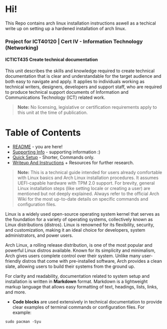 # Hi!

This Repo contains arch linux installation instructions aswell as a techical write up on setting up a hardened installation of arch linux. 

### Project for ICT40120 | Cert IV - Information Technology (Networking)
#### ICTICT435 Create technical documentation
This unit describes the skills and knowledge required to create technical documentation that is clear and understandable for the target audience and both easy to navigate and apply.
It applies to individuals working as technical writers, designers, developers and support staff, who are required to produce technical support documents of Information and Communications Technology (ICT) related work.

> **Note:** No licensing, legislative or certification requirements apply to this unit at the time of publication.

# Table of Contents
- [README](README.md) - you are here!
- [Supporting Info](Supporting-Info.md) - supporting information :)
- [Quick Setup](quick-setup.md) - Shorter, Commands only.
- [Writeup And Instructions](writeup-and-instructions.md) + Resources for further research.

> **Note:** This is a technical guide intended for users already comfortable with Linux basics and Arch Linux installation procedures. It assumes UEFI-capable hardware with TPM 2.0 support. For brevity, general Linux installation steps (like setting locale or creating a user) are mentioned but not deeply explained. Always refer to the official Arch Wiki for the most up-to-date details on specific commands and configuration files.

Linux is a widely used open-source operating system kernel that serves as the foundation for a variety of operating systems, collectively known as Linux distributions (distros). Linux is renowned for its flexibility, security, and customization, making it an ideal choice for developers, system administrators, and power users.

Arch Linux, a rolling release distribution, is one of the most popular and powerful Linux distros available. Known for its simplicity and minimalism, Arch gives users complete control over their system. Unlike many user-friendly distros that come with pre-installed software, Arch provides a clean slate, allowing users to build their systems from the ground up.

For clarity and readability, documentation related to system setup and installation is written in **Markdown** format. Markdown is a lightweight markup language that allows easy formatting of text, headings, lists, links, and more.

- **Code blocks** are used extensively in technical documentation to provide clear examples of terminal commands or configuration files. For example:

```
sudo pacman -Syu
```
